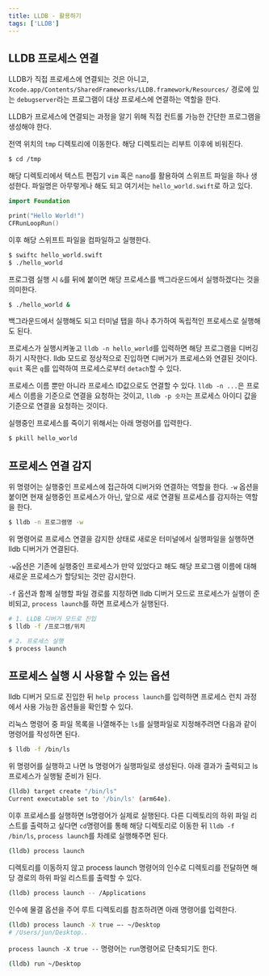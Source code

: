 ```yaml
---
title: LLDB - 활용하기
tags: ['LLDB']
---
```


## LLDB 프로세스 연결

LLDB가 직접 프로세스에 연결되는 것은 아니고, `Xcode.app/Contents/SharedFrameworks/LLDB.framework/Resources/` 경로에 있는 `debugserver`라는 프로그램이 대상 프로세스에 연결하는 역할을 한다.

LLDB가 프로세스에 연결되는 과정을 알기 위해 직접 컨트롤 가능한 간단한 프로그램을 생성해야 한다.

전역 위치의 `tmp` 디렉토리에 이동한다. 해당 디렉토리는 리부트 이후에 비워진다.

```bash
$ cd /tmp
```

해당 디렉토리에서 텍스트 편집기 `vim` 혹은 `nano`를 활용하여 스위프트 파일을 하나 생성한다. 파일명은 아무렇게나 해도 되고 여기서는 `hello_world.swift`로 하고 있다.

```swift
import Foundation

print("Hello World!")
CFRunLoopRun()
```

이후 해당 스위프트 파일을 컴파일하고 실행한다.

```bash
$ swiftc hello_world.swift
$ ./hello_world
```

프로그램 실행 시 `&`를 뒤에 붙이면 해당 프로세스를 백그라운드에서 실행하겠다는 것을 의미한다.

```bash
$ ./hello_world &
```

백그라운드에서 실행해도 되고 터미널 탭을 하나 추가하여 독립적인 프로세스로 실행해도 된다.

프로세스가 실행시켜놓고 `lldb -n hello_world`를 입력하면 해당 프로그램을 디버깅하기 시작한다. lldb 모드로 정상적으로 진입하면 디버거가 프로세스와 연결된 것이다. `quit` 혹은 `q`를 입력하여 프로세스로부터 `detach`할 수 있다.

프로세스 이름 뿐만 아니라 프로세스 ID값으로도 연결할 수 있다. `lldb -n ...`은 프로세스 이름을 기준으로 연결을 요청하는 것이고, `lldb -p 숫자`는 프로세스 아이디 값을 기준으로 연결을 요청하는 것이다.

실행중인 프로세스를 죽이기 위해서는 아래 명령어를 입력한다.

```bash
$ pkill hello_world
```

## 프로세스 연결 감지

위 명령어는 실행중인 프로세스에 접근하여 디버거와 연결하는 역할을 한다. `-w` 옵션을 붙이면 현재 실행중인 프로세스가 아닌, 앞으로 새로 연결될 프로세스를 감지하는 역할을 한다.

```bash
$ lldb -n 프로그램명 -w
```

위 명령어로 프로세스 연결을 감지한 상태로 새로운 터미널에서 실행파일을 실행하면 lldb 디버거가 연결된다.

`-w`옵션은 기존에 실행중인 프로세스가 만약 있었다고 해도 해당 프로그램 이름에 대해 새로운 프로세스가 할당되는 것만 감시한다.

`-f` 옵션과 함께 실행할 파일 경로를 지정하면 lldb 디버거 모드로 프로세스가 실행이 준비되고, `process launch`를 하면 프로세스가 실행된다.

```bash
# 1. LLDB 디버거 모드로 진입
$ lldb -f /프로그램/위치

# 2. 프로세스 실행
$ process launch
```

## 프로세스 실행 시 사용할 수 있는 옵션

lldb 디버거 모드로 진입한 뒤 `help process launch`를 입력하면 프로세스 런치 과정에서 사용 가능한 옵션들을 확인할 수 있다.

리눅스 명령어 중 파일 목록을 나열해주는 `ls`를 실행파일로 지정해주려면 다음과 같이 명령어를 작성하면 된다.

```bash
$ lldb -f /bin/ls
```

위 명령어를 실행하고 나면 ls 명령어가 실행파일로 생성된다. 아래 결과가 출력되고 ls 프로세스가 실행될 준비가 된다.

```bash
(lldb) target create "/bin/ls"
Current executable set to '/bin/ls' (arm64e).
```

이후 프로세스를 실행하면 ls명령어가 실제로 실행된다. 다른 디렉토리의 하위 파일 리스트를 출력하고 싶다면 `cd`명령어를 통해 해당 디렉토리로 이동한 뒤 `lldb -f /bin/ls`, `process launch`를 차례로 실행해주면 된다.

```bash
(lldb) process launch
```

디렉토리를 이동하지 않고 process launch 명령어의 인수로 디렉토리를 전달하면 해당 경로의 하위 파일 리스트를 출력할 수 있다.

```bash
(lldb) process launch -- /Applications
```

인수에 물결 옵션을 주어 루트 디렉토리를 참조하려면 아래 명령어를 입력한다.

```bash
(lldb) process launch -X true –- ~/Desktop
# /Users/jun/Desktop..
```

`process launch -X true --` 명령어는 `run`명령어로 단축되기도 한다.

```bash
(lldb) run ~/Desktop
```
